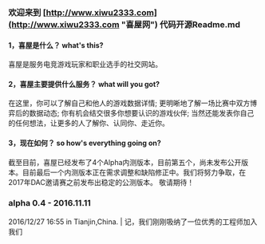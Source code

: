 ### 欢迎来到 [http://www.xiwu2333.com](http://www.xiwu2333.com "喜屋网") 代码开源Readme.md


#### 1，喜屋是什么？  what's this?
喜屋是服务电竞游戏玩家和职业选手的社交网站。


#### 2，喜屋主要提供什么服务？  what will you got?
在这里，你可以了解自己和他人的游戏数据详情;
更明晰地了解一场比赛中双方博弈后的数据动态;
你有机会结交很多你想要认识的游戏伙伴;
当然还能发表你自己的任何想法，让更多的人了解你、认同你、走近你。


#### 3，现在如何？  so how's everything going on?
截至目前，喜屋已经发布了4个Alpha内测版本，目前第五个，尚未发布公开版本。目前最后一个内测版本正在需求调整和缺陷修正中。我们将努力争取，在2017年DAC邀请赛之前发布出稳定的公测版本。
敬请期待！


### alpha 0.4 - 2016.11.11
2016/12/27 16:55 in Tianjin,China. | 记，我们刚刚吸纳了一位优秀的工程师加入我们
